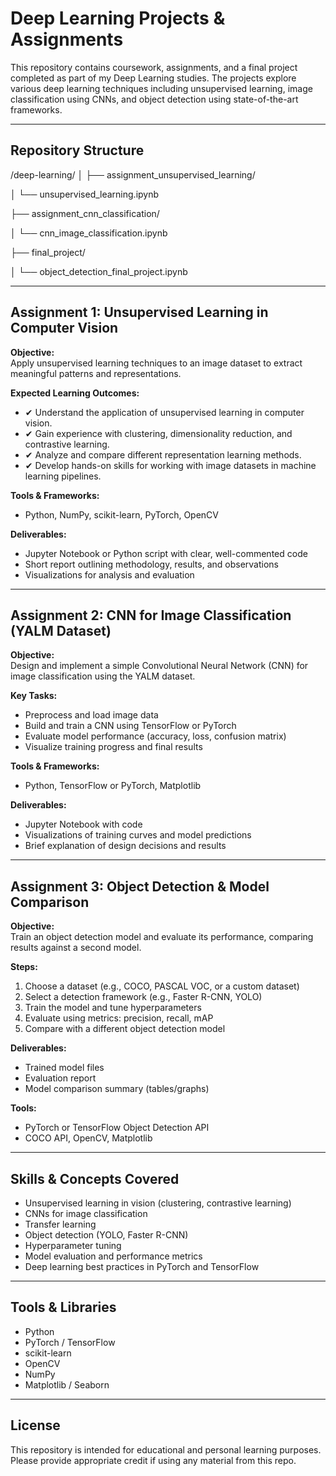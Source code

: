# Deep Learning Projects & Assignments

This repository contains coursework, assignments, and a final project completed as part of my Deep Learning studies. The projects explore various deep learning techniques including unsupervised learning, image classification using CNNs, and object detection using state-of-the-art frameworks.

---

## Repository Structure
/deep-learning/
│
├── assignment_unsupervised_learning/

│ └── unsupervised_learning.ipynb

├── assignment_cnn_classification/

│ └── cnn_image_classification.ipynb

├── final_project/

│ └── object_detection_final_project.ipynb


---

## Assignment 1: Unsupervised Learning in Computer Vision

**Objective:**  
Apply unsupervised learning techniques to an image dataset to extract meaningful patterns and representations.

**Expected Learning Outcomes:**

- ✔ Understand the application of unsupervised learning in computer vision.  
- ✔ Gain experience with clustering, dimensionality reduction, and contrastive learning.  
- ✔ Analyze and compare different representation learning methods.  
- ✔ Develop hands-on skills for working with image datasets in machine learning pipelines.

**Tools & Frameworks:**  
- Python, NumPy, scikit-learn, PyTorch, OpenCV

**Deliverables:**  
- Jupyter Notebook or Python script with clear, well-commented code  
- Short report outlining methodology, results, and observations  
- Visualizations for analysis and evaluation

---

## Assignment 2: CNN for Image Classification (YALM Dataset)

**Objective:**  
Design and implement a simple Convolutional Neural Network (CNN) for image classification using the YALM dataset.

**Key Tasks:**

- Preprocess and load image data  
- Build and train a CNN using TensorFlow or PyTorch  
- Evaluate model performance (accuracy, loss, confusion matrix)  
- Visualize training progress and final results

**Tools & Frameworks:**  
- Python, TensorFlow or PyTorch, Matplotlib

**Deliverables:**  
- Jupyter Notebook with code  
- Visualizations of training curves and model predictions  
- Brief explanation of design decisions and results

---

## Assignment 3: Object Detection & Model Comparison

**Objective:**  
Train an object detection model and evaluate its performance, comparing results against a second model.

**Steps:**

1. Choose a dataset (e.g., COCO, PASCAL VOC, or a custom dataset)  
2. Select a detection framework (e.g., Faster R-CNN, YOLO)  
3. Train the model and tune hyperparameters  
4. Evaluate using metrics: precision, recall, mAP  
5. Compare with a different object detection model

**Deliverables:**

- Trained model files  
- Evaluation report  
- Model comparison summary (tables/graphs)

**Tools:**  
- PyTorch or TensorFlow Object Detection API  
- COCO API, OpenCV, Matplotlib

---


## Skills & Concepts Covered

- Unsupervised learning in vision (clustering, contrastive learning)  
- CNNs for image classification  
- Transfer learning  
- Object detection (YOLO, Faster R-CNN)  
- Hyperparameter tuning  
- Model evaluation and performance metrics  
- Deep learning best practices in PyTorch and TensorFlow

---

## Tools & Libraries

- Python  
- PyTorch / TensorFlow  
- scikit-learn  
- OpenCV  
- NumPy  
- Matplotlib / Seaborn

---

## License

This repository is intended for educational and personal learning purposes. Please provide appropriate credit if using any material from this repo.

